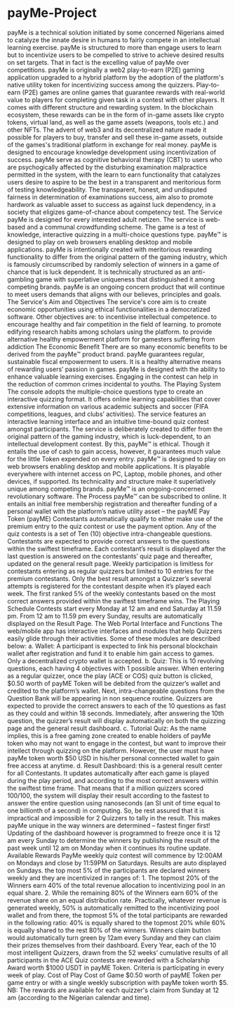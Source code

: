# payMe-Project
payMe is a technical solution initiated by some concerned Nigerians aimed to catalyze the innate desire in humans to fairly compete in an intellectual learning exercise. payMe is structured to more than engage users to learn but to incentivize users to be compelled to strive to achieve desired results on set targets. That in fact is the excelling value of payMe over competitions.  payMe is originally a web2 play-to-earn (P2E) gaming application upgraded to a hybrid platform by the adoption of the platform's native utility token for incentivizing success among the quizzers. Play-to-earn (P2E) games are online games that guarantee rewards with real-world value to players for completing given task in a contest with other players. It comes with different structure and rewarding system. In the blockchain ecosystem, these rewards can be in the form of in-game assets like crypto tokens, virtual land, as well as the game assets (weapons, tools etc.) and other NFTs. The advent of web3 and its decentralized nature made it possible for players to buy, transfer and sell these in-game assets, outside of the games's traditional platform in exchange for real money.   payMe is designed to encourage knowledge development using incentivization of success. payMe serve as cognitive behavioral therapy (CBT) to users who are psychogically affected by the disturbing examination malpractice permitted in the system, with the learn to earn functionality that catalyzes users desire to aspire to be the best in a transparent and meritorious form of testing knowledgeability.   The transparent, honest, and undisputed fairness in determination of examinations success, aim also to promote hardwork as valuable asset to success as against luck dependency, in a society that eligizes game-of-chance about competency test.  The Service  payMe is designed for every interested adult netizen. The service is web-based and a communal crowdfunding scheme. The game is a test of knowledge, interactive quizzing in a multi-choice questions type. payMe™ is designed to play on web browsers enabling desktop and mobile applications.  payMe is intentionally created with meritorious rewarding functionality to differ from the original pattern of the gaming industry, which is famously circumscribed by randomly selection of winners in a game of chance that is luck dependent. It is technically structured as an anti-gambling game with superlative uniqueness that distinguished it among competing brands.  payMe is an ongoing concern product that will continue to meet users demands that aligns with our believes, principles and goals.  The Service's Aim and Objectives  The service's core aim is to create economic opportunities using ethical functionalities in a democratized software.  Other objectives are:  to incentivise intellectual competence.  to encourage healthy and fair competition in the field of learning. to promote edifying research habits among scholars using the platform. to provide alternative healthy empowerment platform for gamesters suffering from addiction The Economic Benefit  There are so many economic benefits to be derived from the payMe™ product brand.  payMe guarantees regular, sustainable fiscal empowerment to users. It is a healthy alternative means of rewarding users’ passion in games. payMe is designed with the ability to enhance valuable learning exercises. Engaging in the contest can help in the reduction of common crimes incidental to youths. The Playing System  The console adopts the multiple-choice questions type to create an interactive quizzing format. It offers online learning capabilities that cover extensive information on various academic subjects and soccer (FIFA competitions, leagues, and clubs’ activities). The service features an interactive learning interface and an intuitive time-bound quiz contest amongst participants.  The service is deliberately created to differ from the original pattern of the gaming industry, which is luck-dependent, to an intellectual development contest. By this, payMe™ is ethical. Though it entails the use of cash to gain access, however, it guarantees much value for the little Token expended on every entry.  payMe™ is designed to play on web browsers enabling desktop and mobile applications. It is playable everywhere with internet access on PC, Laptop, mobile phones, and other devices, if supported. Its technicality and structure make it superlatively unique among competing brands. payMe™ is an ongoing-concerned revolutionary software.  The Process  payMe™ can be subscribed to online. It entails an initial free membership registration and thereafter funding of a personal wallet with the platform’s native utility asset – the payME Pay Token (payME)  Contestants automatically qualify to either make use of the premium entry to the quiz contest or use the payment option.  Any of the quiz contests is a set of Ten (10) objective intra-changeable questions. Contestants are expected to provide correct answers to the questions within the swiftest timeframe. Each contestant’s result is displayed after the last question is answered on the contestants’ quiz page and thereafter, updated on the general result page.  Weekly participation is limitless for contestants entering as regular quizzers but limited to 10 entries for the premium contestants. Only the best result amongst a Quizzer’s several attempts is registered for the contestant despite when it’s played each week. The first ranked 5% of the weekly contestants based on the most correct answers provided within the swiftest timeframe wins.  The Playing Schedule  Contests start every Monday at 12 am and end Saturday at 11.59 pm. From 12 am to 11.59 pm every Sunday, results are automatically displayed on the Result Page.  The Web Portal Interface and Functions  The web/mobile app has interactive interfaces and modules that help Quizzers easily glide through their activities. Some of these modules are described below:  a. Wallet: A participant is expected to link his personal blockchain wallet after registration and fund it to enable him gain access to games. Only a decentralized crypto wallet is accepted.  b. Quiz: This is 10 revolving questions, each having 4 objectives with 1 possible answer. When entering as a regular quizzer, once the play (ACE or COS) quiz button is clicked, $0.50 worth of payME Token will be debited from the quizzer’s wallet and credited to the platform’s wallet. Next, intra-changeable questions from the Question Bank will be appearing in non sequence routine. Quizzers are expected to provide the correct answers to each of the 10 questions as fast as they could and within 18 seconds. Immediately, after answering the 10th question, the quizzer’s result will display automatically on both the quizzing page and the general result dashboard.  c. Tutorial Quiz: As the name implies, this is a free gaming zone created to enable holders of payMe token who may not want to engage in the contest, but want to improve their intellect through quizzing on the platform. However, the user must have payMe token worth $50 USD in his/her personal connected wallet to gain free access at anytime.   d. Result Dashboard: this is a general result center for all Contestants. It updates automatically after each game is played during the play period, and according to the most correct answers within the swiftest time frame. That means that if a million quizzers scored 100/100, the system will display their result according to the fastest to answer the entire question using nanoseconds (an SI unit of time equal to one billionth of a second) in computing. So, be rest assured that it is impractical and impossible for 2 Quizzers to tally in the result. This makes payMe unique in the way winners are determined – fastest finger first!  Updating of the dashboard however is programmed to freeze once it is 12 am every Sunday to determine the winners by publishing the result of the past week until 12 am on Monday when it continues its routine update.  Available Rewards  PayMe weekly quiz contest will commence by 12:00AM on Mondays and close by 11:59PM on Saturdays. Results are auto displayed on Sundays. the top most 5% of the participants are declared winners weekly and they are incentivized in ranges of:  1. The topmost 20% of the Winners earn 40% of the total revenue allocation to incentivizing pool in an equal share.  2. While the remaining 80% of the Winners earn 60% of the revenue share on an equal distribution rate.  Practically, whatever revenue is generated weekly, 50% is automatically remitted to the incentivizing pool wallet and from there, the topmost 5% of the total participants are rewarded in the following ratio: 40% is equally shared to the topmost 20% while 60% is equally shared to the rest 80% of the winners.  Winners claim button would automatically turn green by 12am every Sunday and they can claim their prizes themselves from their dashboard.   Every Year, each of the 10 most intelligent Quizzers, drawn from the 52 weeks’ cumulative results of all participants in the ACE Quiz contests are rewarded with a Scholarship Award worth $1000 USDT in payME Token. Criteria is participating in every week of play.  Cost of Play  Cost of Game  $0.50 worth of payME Token per game entry or with a single weekly subscription with payMe token worth $5.  NB: The rewards are available for each quizzer's claim from Sunday at 12 am (according to the Nigerian calendar and time).
